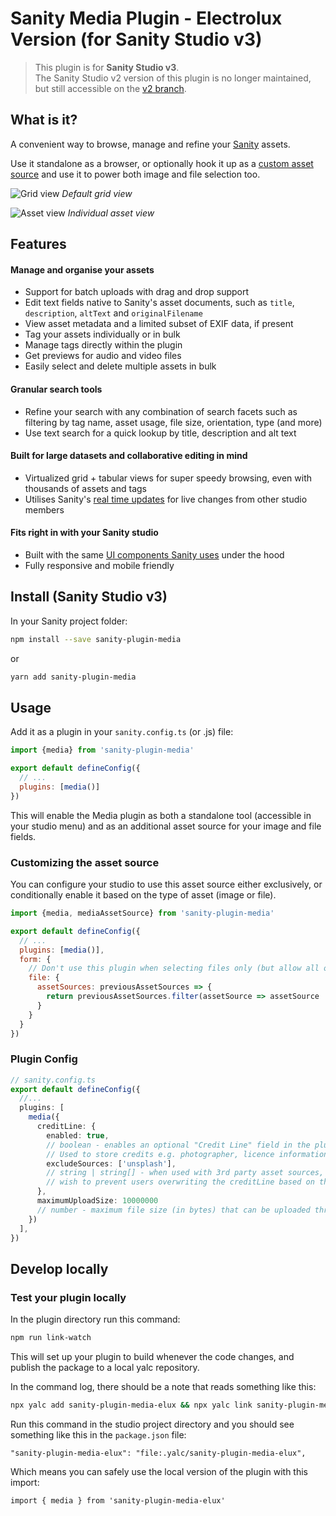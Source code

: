 # Sanity Media Plugin - Electrolux Version (for Sanity Studio v3)

> This plugin is for **Sanity Studio v3**.  
> The Sanity Studio v2 version of this plugin is no longer maintained, but still accessible on the [v2 branch](https://github.com/sanity-io/sanity-plugin-media/tree/studio-v2).

## What is it?

A convenient way to browse, manage and refine your [Sanity](https://www.sanity.io/) assets.

Use it standalone as a browser, or optionally hook it up as a [custom asset source](https://www.sanity.io/docs/custom-asset-sources) and use it to power both image and file selection too.

![Grid view](https://user-images.githubusercontent.com/209129/108927411-21aa7f00-7638-11eb-9cf7-334598ac4103.png)
_Default grid view_

![Asset view](https://user-images.githubusercontent.com/209129/132573482-fa866da9-7ee0-42db-b39f-25a0e48bba9f.png)
_Individual asset view_

## Features

#### Manage and organise your assets

- Support for batch uploads with drag and drop support
- Edit text fields native to Sanity's asset documents, such as `title`, `description`, `altText` and `originalFilename`
- View asset metadata and a limited subset of EXIF data, if present
- Tag your assets individually or in bulk
- Manage tags directly within the plugin
- Get previews for audio and video files
- Easily select and delete multiple assets in bulk

#### Granular search tools

- Refine your search with any combination of search facets such as filtering by tag name, asset usage, file size, orientation, type (and more)
- Use text search for a quick lookup by title, description and alt text

#### Built for large datasets and collaborative editing in mind

- Virtualized grid + tabular views for super speedy browsing, even with thousands of assets and tags
- Utilises Sanity's [real time updates](https://www.sanity.io/docs/realtime-updates) for live changes from other studio members

#### Fits right in with your Sanity studio

- Built with the same [UI components Sanity uses](https://www.sanity.io/ui) under the hood
- Fully responsive and mobile friendly

## Install (Sanity Studio v3)

In your Sanity project folder:

```sh
npm install --save sanity-plugin-media
```

or

```sh
yarn add sanity-plugin-media
```

## Usage

Add it as a plugin in your `sanity.config.ts` (or .js) file:

```js
import {media} from 'sanity-plugin-media'

export default defineConfig({
  // ...
  plugins: [media()]
})
```

This will enable the Media plugin as both a standalone tool (accessible in your studio menu) and as an additional asset source for your image and file fields.

### Customizing the asset source

You can configure your studio to use this asset source either exclusively, or conditionally enable it based on the type of asset (image or file).

```js
import {media, mediaAssetSource} from 'sanity-plugin-media'

export default defineConfig({
  // ...
  plugins: [media()],
  form: {
    // Don't use this plugin when selecting files only (but allow all other enabled asset sources)
    file: {
      assetSources: previousAssetSources => {
        return previousAssetSources.filter(assetSource => assetSource !== mediaAssetSource)
      }
    }
  }
})
```

### Plugin Config

```ts
// sanity.config.ts
export default defineConfig({
  //...
  plugins: [
    media({
      creditLine: {
        enabled: true,
        // boolean - enables an optional "Credit Line" field in the plugin.
        // Used to store credits e.g. photographer, licence information
        excludeSources: ['unsplash'],
        // string | string[] - when used with 3rd party asset sources, you may
        // wish to prevent users overwriting the creditLine based on the `source.name`
      },
      maximumUploadSize: 10000000
      // number - maximum file size (in bytes) that can be uploaded through the plugin interface
    })
  ],
})
```

## Develop locally

### Test your plugin locally

In the plugin directory run this command:
```sh
npm run link-watch
```

This will set up your plugin to build whenever the code changes, and publish the package to a local yalc repository.

In the command log, there should be a note that reads something like this:

```sh
npx yalc add sanity-plugin-media-elux && npx yalc link sanity-plugin-media-elux && npm install
```

Run this command in the studio project directory and you should see something like this in the `package.json` file:

```
"sanity-plugin-media-elux": "file:.yalc/sanity-plugin-media-elux",
```

Which means you can safely use the local version of the plugin with this import:

```
import { media } from 'sanity-plugin-media-elux'
```
